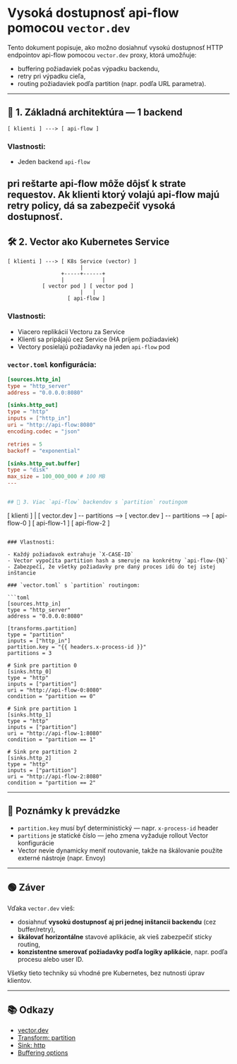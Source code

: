 
# Vysoká dostupnosť api-flow pomocou `vector.dev`

Tento dokument popisuje, ako možno dosiahnuť vysokú dostupnosť HTTP endpointov api-flow pomocou `vector.dev` proxy, ktorá umožňuje:

- buffering požiadaviek počas výpadku backendu,
- retry pri výpadku cieľa,
- routing požiadaviek podľa partition (napr. podľa URL parametra).

---

## 🧱 1. Základná architektúra — 1 backend

```
[ klienti ] ---> [ api-flow ]
```

### Vlastnosti:

- Jeden backend `api-flow`

pri reštarte api-flow môže dôjsť k strate requestov. Ak klienti ktorý volajú
api-flow majú retry policy, dá sa zabezpečiť vysoká dostupnosť.
---

## 🛠️ 2. Vector ako Kubernetes Service

```
[ klienti ] ---> [ K8s Service (vector) ]
                       |
                 +-----+------+
                 |            |
           [ vector pod ] [ vector pod ]
                       |   |
                   [ api-flow ]
```

### Vlastnosti:

- Viacero replikácií Vectoru za Service
- Klienti sa pripájajú cez Service (HA príjem požiadaviek)
- Vectory posielajú požiadavky na jeden `api-flow` pod

### `vector.toml` konfigurácia:

```toml
[sources.http_in]
type = "http_server"
address = "0.0.0.0:8080"

[sinks.http_out]
type = "http"
inputs = ["http_in"]
uri = "http://api-flow:8080"
encoding.codec = "json"

retries = 5
backoff = "exponential"

[sinks.http_out.buffer]
type = "disk"
max_size = 100_000_000 # 100 MB
---


## 🧩 3. Viac `api-flow` backendov s `partition` routingom

```
[ klienti ]
    |
[ vector.dev ] -- partitions --> 
[ vector.dev ] -- partitions --> 
                                 [ api-flow-0 ]
                                 [ api-flow-1 ]
                                 [ api-flow-2 ]
```

### Vlastnosti:

- Každý požiadavok extrahuje `X-CASE-ID`
- Vector vypočíta partition hash a smeruje na konkrétny `api-flow-{N}`
- Zabezpečí, že všetky požiadavky pre daný proces idú do tej istej inštancie

### `vector.toml` s `partition` routingom:

```toml
[sources.http_in]
type = "http_server"
address = "0.0.0.0:8080"

[transforms.partition]
type = "partition"
inputs = ["http_in"]
partition.key = "{{ headers.x-process-id }}"
partitions = 3

# Sink pre partition 0
[sinks.http_0]
type = "http"
inputs = ["partition"]
uri = "http://api-flow-0:8080"
condition = "partition == 0"

# Sink pre partition 1
[sinks.http_1]
type = "http"
inputs = ["partition"]
uri = "http://api-flow-1:8080"
condition = "partition == 1"

# Sink pre partition 2
[sinks.http_2]
type = "http"
inputs = ["partition"]
uri = "http://api-flow-2:8080"
condition = "partition == 2"
```

---

## 🧠 Poznámky k prevádzke

- `partition.key` musí byť deterministický — napr. `x-process-id` header
- `partitions` je statické číslo — jeho zmena vyžaduje rollout Vector konfigurácie
- Vector nevie dynamicky meniť routovanie, takže na škálovanie použite externé nástroje (napr. Envoy)

---

## 🟢 Záver

Vďaka `vector.dev` vieš:

- dosiahnuť **vysokú dostupnosť aj pri jednej inštancii backendu** (cez buffer/retry),
- **škálovať horizontálne** stavové aplikácie, ak vieš zabezpečiť sticky routing,
- **konzistentne smerovať požiadavky podľa logiky aplikácie**, napr. podľa procesu alebo user ID.

Všetky tieto techniky sú vhodné pre Kubernetes, bez nutnosti úprav klientov.

---

## 📚 Odkazy

- [vector.dev](https://vector.dev)
- [Transform: partition](https://vector.dev/docs/reference/configuration/transforms/partition/)
- [Sink: http](https://vector.dev/docs/reference/configuration/sinks/http/)
- [Buffering options](https://vector.dev/docs/reference/configuration/buffers/)
